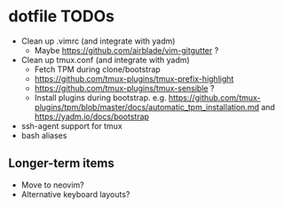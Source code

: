 # dotfile TODOs

 * Clean up .vimrc (and integrate with yadm)
     * Maybe https://github.com/airblade/vim-gitgutter ?
 * Clean up tmux.conf (and integrate with yadm)
     * Fetch TPM during clone/bootstrap
     * https://github.com/tmux-plugins/tmux-prefix-highlight
     * https://github.com/tmux-plugins/tmux-sensible ?
     * Install plugins during bootstrap. e.g. https://github.com/tmux-plugins/tpm/blob/master/docs/automatic_tpm_installation.md and https://yadm.io/docs/bootstrap
 * ssh-agent support for tmux
 * bash aliases

## Longer-term items

 * Move to neovim?
 * Alternative keyboard layouts?
